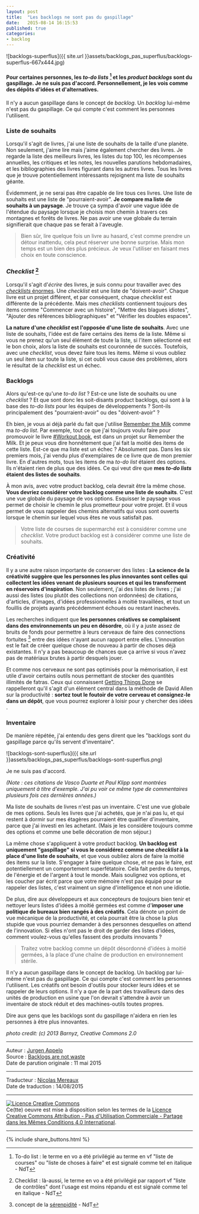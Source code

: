 ```yaml
---
layout: post
title:  "Les backlogs ne sont pas du gaspillage"
date:   2015-08-14 16:15:53
published: true
categories: 
- backlog
---
```


![backlogs-superflus]({{ site.url }}assets/backlogs_pas_superflus/backlogs-superflus-667x444.jpg)


#### Pour certaines personnes, les _to-do lists_ [^1] et les _product backlogs_ sont du gaspillage. Je ne suis pas d'accord. Personnellement, je les vois comme des dépôts d'idées et d'alternatives.

[^1]: To-do list : le terme en vo a été privilégié au terme en vf "liste de courses" ou "liste de choses à faire" et est signalé comme tel en italique - NdT

Il n'y a aucun gaspillage dans le concept de _backlog_. Un _backlog_ lui-même n'est pas du gaspillage. Ce qui compte c'est comment les personnes l'utilisent.

### Liste de souhaits

Lorsqu'il s'agit de livres, j'ai une liste de souhaits de la taille d'une planète. Non seulement, j'aime lire mais j'aime également chercher des livres. Je regarde la liste des meilleurs livres, les listes du top 100, les récompenses annuelles, les critiques et les notes, les nouvelles parutions hebdomadaires, et les bibliographies des livres figurant dans les autres livres. Tous les livres que je trouve potentiellement intéressants rejoignent ma liste de souhaits géante.

Évidemment, je ne serai pas être capable de lire tous ces livres. Une liste de souhaits est une liste de "pourraient-avoir". **Je compare ma liste de souhaits à un paysage**. Je trouve ça sympa d'avoir une vague idée de l'étendue du paysage lorsque je choisis mon chemin à travers ces montagnes et forêts de livres. Ne pas avoir une vue globale du terrain signifierait que chaque pas se ferait à l'aveugle.

> Bien sûr, lire quelque fois un livre au hasard, c'est comme prendre un détour inattendu, cela peut réserver une bonne surprise. Mais mon temps est un bien des plus précieux. Je veux l'utiliser en faisant mes choix en toute conscience.

### _Checklist_ [^2]

[^2]: Checklist : là-aussi, le terme en vo a été privilégié par rapport vf "liste de contrôles" dont l'usage est moins répandu et est signalé comme tel en italique - NdT 

Lorsqu'il s'agit d'_écrire_ des livres, je suis connu pour travailler avec des [_checklists_ énormes](http://noop.nl/2014/01/checklist-for-book-writers.html). Une _checklist_ est une liste de "doivent-avoir". Chaque livre est un projet différent, et par conséquent, chaque _checklist_ est différente de la précédente. Mais mes _checklists_ contiennent toujours des items comme "Commencer avec un histoire", "Mettre des blagues idiotes", "Ajouter des références bibliographiques" et "Vérifier les doubles espaces".

**La nature d'une _checklist_ est l'opposée d'une liste de souhaits**. Avec une liste de souhaits, l'idée est de faire certains des items de la liste. Même si vous ne prenez qu'un seul élément de toute la liste, si l'item sélectionné est le bon choix, alors la liste de souhaits est couronnée de succès. Toutefois, avec une _checklist_, vous devez faire tous les items. Même si vous oubliez un seul item sur toute la liste, si cet oubli vous cause des problèmes, alors le résultat de la _checklist_ est un échec. 

### Backlogs

Alors qu'est-ce qu'une _to-do list_ ? Est-ce une liste de souhaits ou une _checklist_ ? Et que sont donc les soit-disants product backlogs, qui sont à la base des _to-do lists_ pour les équipes de développements ? Sont-ils principalement des "pourraient-avoir" ou des "doivent-avoir" ?

Eh bien, je vous ai déjà parlé du fait que j'utilise [Remember the Milk](http://noop.nl/2013/04/how-i-organize-my-work.html) comme ma _to-do list_. Par exemple, tout ce que j'ai toujours voulu faire pour promouvoir le livre [#Workout book](http://noop.nl/2014/10/workout-premium-print-edition.html), est dans un projet sur Remember the Milk. Et je peux vous dire honnêtement que j'ai fait la moitié des items de cette liste. Est-ce que ma liste est un échec ? Absolument pas. Dans les six premiers mois, j'ai vendu plus d'exemplaires de ce livre que de mon premier livre. En d'autres mots, tous les items de ma _to-do list_ étaient des options. Ils n'étaient rien de plus que des idées. Ce qui veut dire que **mes _to-do lists_ étaient des listes de souhaits**.

À mon avis, avec votre product backlog, cela devrait être la même chose. **Vous devriez considérer votre backlog comme une liste de souhaits**. C'est une vue globale du paysage de vos options. Esquisser le paysage vous permet de choisir le chemin le plus prometteur pour votre projet. Et il vous permet de vous rappeler des chemins alternatifs qui vous sont ouverts lorsque le chemin sur lequel vous êtes ne vous satisfait pas.

> Votre liste de courses de supermarché est à considérer comme une _checklist_. Votre product backlog est à considérer comme une liste de souhaits.

### Créativité

Il y a une autre raison importante de conserver des listes : **La science de la créativité suggère que les personnes les plus innovantes sont celles qui collectent les idées venant de plusieurs sources et qui les transforment en réservoirs d'inspiration**. Non seulement, j'ai des listes de livres ; j'ai aussi des listes (ou plutôt des collections non ordonnées) de citations, d'articles, d'images, d'idées professionnelles à moitié travaillées, et tout un fouillis de projets ayants précédemment échoués ou restant inachevés.

Les recherches indiquent que **les personnes créatives se complaisent dans des environnements un peu en désordre**, où il y a juste assez de bruits de fonds pour permettre à leurs cerveaux de faire des connections fortuites [^3] entre des idées n'ayant aucun rapport entre elles. L'innovation est le fait de créer quelque chose de nouveau à partir de choses déjà existantes. Il n'y a pas beaucoup de chances que ça arrive si vous n'avez pas de matériaux brutes à partir desquels jouer.

[^3]: concept de la [sérenpidité](https://fr.wikipedia.org/wiki/S%C3%A9rendipit%C3%A9) - NdT

Et comme nos cerveaux ne sont pas optimisés pour la mémorisation, il est utile d'avoir certains outils nous permettant de stocker des quantités illimités de fatras. Ceux qui connaissent [Getting Things Done](https://fr.wikipedia.org/wiki/Getting_Things_Done) se rappelleront qu'il s'agit d'un élément central dans la méthode de David Allen sur la productivité : **sortez tout le foutoir de votre cerveau et consignez-le dans un dépôt**, que vous pourrez explorer à loisir pour y chercher des idées .

### Inventaire

De manière répétée, j'ai entendu des gens dirent que les "backlogs sont du gaspillage parce qu'ils servent d'inventaire".  

![backlogs-sont-superflus]({{ site.url }}assets/backlogs_pas_superflus/backlogs-sont-superflus.png)
  
Je ne suis pas d'accord.

_(Note :  ces citations de Vasco Duarte et Paul Klipp sont montrées uniquement à titre d'exemple. J'ai pu voir ce même type de commentaires plusieurs fois ces dernières années.)_

Ma liste de souhaits de livres n'est pas un inventaire. C'est une vue globale de mes options. Seuls les livres que j'ai achetés, que je n'ai pas lu, et qui restent à dormir sur mes étagères pourraient être qualifier d'inventaire, parce que j'ai investi en les achetant. (Mais je les considère toujours comme des options et comme une belle décoration de mon séjour.)

La même chose s'appliquent à votre product backlog. **Un backlog est uniquement "gaspillage" si vous le considérez comme une _checklist_ à la place d'une liste de souhaits**, et que vous oubliez alors de faire la moitié des items sur la liste. S'engager à faire quelque chose, et ne pas le faire, est potentiellement un comportement superfétatoire. Cela fait perdre du temps, de l'énergie et de l'argent à tout le monde. Mais soulignez vos options, et les coucher par écrit parce que votre mémoire n'est pas équipé pour se rappeler des listes, c'est vraiment un signe d'intelligence et non une idiotie.

De plus, dire aux développeurs et aux concepteurs de toujours bien tenir et nettoyer leurs listes d'idées à moitié germées est comme d'**imposer une politique de bureaux bien rangés à des créatifs**. Cela dénote un point de vue mécanique de la productivité, et cela pourrait être la chose la plus stupide que vous pourriez demander à des personnes desquelles on attend de l'innovation. Si elles n'ont pas le droit de garder des listes d'idées, comment voulez-vous qu'elles fassent des produits innovants ?

> Traitez votre backlog comme un dépôt désordonné d'idées à moitié germées, à la place d'une chaîne de production en environnement stérile.

Il n'y a aucun gaspillage dans le concept de backlog. Un backlog par lui-même n'est pas du gaspillage. Ce qui compte c'est comment les personnes l'utilisent. Les créatifs ont besoin d'outils pour stocker leurs idées et se rappeler de leurs options. Il n'y a que de la part des travailleurs dans des unités de production en usine que l'on devrait s'attendre à avoir un inventaire de stock réduit et des machines-outils toutes propres.

Dire aux gens que les backlogs sont du gaspillage n'aidera en rien les personnes à être plus innovantes.

_photo credit: (c) 2013 Barnyz, Creative Commons 2.0_

---
Auteur : [Jurgen Appelo]()  
Source : [Backlogs are not waste](http://noop.nl/2015/05/backlogs-are-not-waste.html)  
Date de parution originale :  11 mai 2015  

---
Traducteur : [Nicolas Mereaux](http://www.les-traducteurs-agiles.org/traducteurs/)  
Date de traduction : 14/08/2015  

---

<a rel="license" href="http://creativecommons.org/licenses/by-nc-sa/4.0/"><img alt="Licence Creative Commons" style="border-width:0" src="http://i.creativecommons.org/l/by-nc-sa/4.0/88x31.png" /></a><br />Ce(tte) oeuvre est mise à disposition selon les termes de la <a rel="license" href="http://creativecommons.org/licenses/by-nc-sa/4.0/">Licence Creative Commons Attribution - Pas d'Utilisation Commerciale - Partage dans les Mêmes Conditions 4.0 International</a>.

---

{% include share_buttons.html %}
